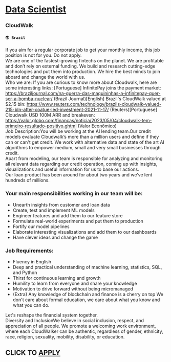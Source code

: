 # [Data Scientist](https://www.remotewlb.com/apply/data-scientist-70610)  
### CloudWalk  
#### `🌎 Brazil`  
If you aim for a regular corporate job to get your monthly income, this job position is not for you. Do not apply.  
We are one of the fastest-growing fintechs on the planet. We are profitable and don’t rely on external funding. We build and research cutting-edge technologies and put them into production. We hire the best minds to join aboard and change the world with us.  
Who we are: If you are curious to know more about Cloudwalk, here are some interesting links: [Portuguese] InfinitePay joins the payment market: https://braziljournal.com/na-guerra-das-maquininhas-a-infinitepay-quer-ser-a-bomba-nuclear/ (Brazil Journal)[English] Brazil's CloudWalk valued at $2.15 bln: https://www.reuters.com/technology/brazils-cloudwalk-valued-215-bln-after-coatue-led-investment-2021-11-17/ (Reuters)[Portuguese] Cloudwalk USD 100M ARR and breakeven: https://valor.globo.com/financas/noticia/2023/05/04/cloudwalk-tem-primeiro-resultado-positivo.ghtml (Valor Econômico)  
Job Description:You will be working at the AI lending team.Our credit models evaluate Cloudwalk’s more than a million users and define if they can or can't get credit. We work with alternative data and state of the art AI algorithms to empower medium, small and very small businesses through credit.  
Apart from modeling, our team is responsible for analyzing and monitoring all relevant data regarding our credit operation, coming up with insights, visualizations and useful information for us to base our actions.  
Our loan product has been around for about two years and we’ve lent hundreds of millions.  

### Your main responsibilities working in our team will be:

  * Unearth insights from customer and loan data
  * Create, test and implement ML models
  * Engineer features and add them to our feature store
  * Formulate real-world experiments and put them to production
  * Fortify our model pipelines
  * Elaborate interesting visualizations and add them to our dashboards
  * Have clever ideas and change the game

### Job Requirements:

  * Fluency in English
  * Deep and practical understanding of machine learning, statistics, SQL, and Python
  * Thirst for continuous learning and growth
  * Humility to learn from everyone and share your knowledge
  * Motivation to drive forward without being micromanaged
  * (Extra) Any knowledge of blockchain and finance is a cherry on top
We don't care about formal education, we care about what you know and what you can do.

Let's reshape the financial system together.  
Diversity and InclusionWe believe in social inclusion, respect, and appreciation of all people. We promote a welcoming work environment, where each CloudWalker can be authentic, regardless of gender, ethnicity, race, religion, sexuality, mobility, disability, or education.  
## CLICK TO [APPLY](https://www.remotewlb.com/apply/data-scientist-70610)

